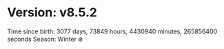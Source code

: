 # Version: v8.5.2
Time since birth: 3077 days, 73849 hours, 4430940 minutes, 265856400 seconds
Season: Winter ❄️
